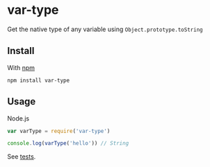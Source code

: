 var-type
========

Get the native type of any variable using `Object.prototype.toString`

Install
-------

With [npm](https://npmjs.org)

```
npm install var-type
```

Usage
-----

Node.js

```js
var varType = require('var-type')

console.log(varType('hello')) // String
```

See [tests](./test.js).
